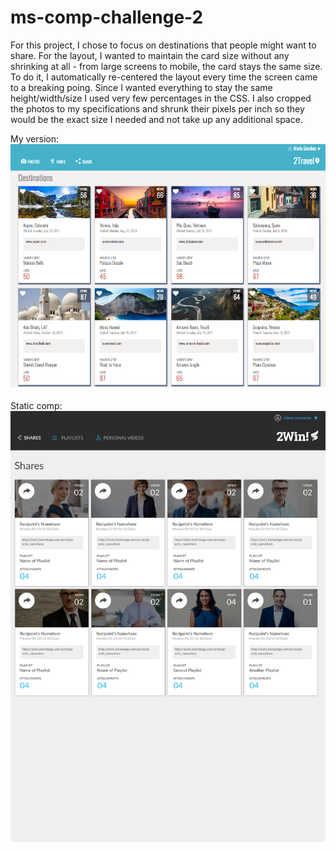 # ms-comp-challenge-2

For this project, I chose to focus on destinations that people might want to share. For the layout, I wanted to maintain the card size without any shrinking at all - from large screens to mobile, the card stays the same size. To do it, I automatically re-centered the layout every time the screen came to a breaking poing. Since I wanted everything to stay the same height/width/size I used very few percentages in the CSS. I also cropped the photos to my specifications and shrunk their pixels per inch so they would be the exact size I needed and not take up any additional space. 

My version: 
![alt text](https://github.com/mariastlouis/ms-comp-challenge-2/blob/master/images/Screen%20Shot%202017-09-11%20at%209.41.52%20PM.png)

Static comp: 
![alt text](https://github.com/mariastlouis/ms-comp-challenge-2/blob/master/images/static-comp-challenge-2.jpg)

